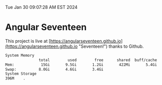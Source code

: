 Tue Jan 30 09:07:28 AM EST 2024

# Angular Seventeen


This project is live at [https://angularseventeen.github.io](https://angularseventeen.github.io "Seventeen!") thanks to Github.

```bash
System Memory
               total        used        free      shared  buff/cache   available
Mem:            15Gi       9.5Gi       1.2Gi       422Mi       5.4Gi       5.8Gi
Swap:          8.0Gi       4.6Gi       3.4Gi
System Storage
396M	.
```
